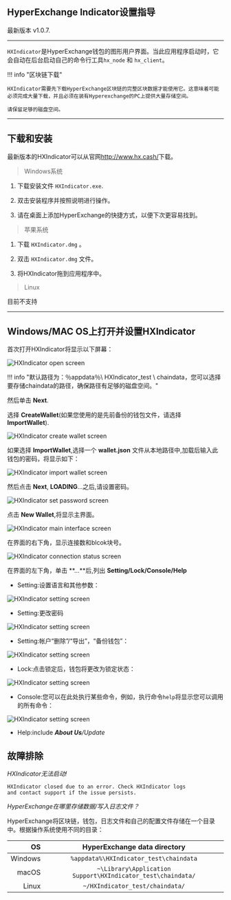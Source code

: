 ## HyperExchange Indicator设置指导

最新版本 v1.0.7.

---

`HXIndicator`是HyperExchange钱包的图形用户界面。当此应用程序启动时，它会自动在后台启动自己的命令行工具`hx_node` 和 `hx_client`。

!!! info "区块链下载"

	HXIndicator需要先下载HyperExchange区块链的完整区块数据才能使用它。这意味着可能必须完成大量下载，并且必须在装有Hyperexchange的PC上提供大量存储空间。

    请保留足够的磁盘空间。

---

## 下载和安装

最新版本的HXIndicator可以从官网<http://www.hx.cash/>下载。

> Windows系统

1. 下载安装文件 `HXIndicator.exe`.

1. 双击安装程序并按照说明进行操作。

1. 请在桌面上添加HyperExchange的快捷方式，以便下次更容易找到。

> 苹果系统

1. 下载 `HXIndicator.dmg` 。

1. 双击 `HXIndicator.dmg` 文件。

1. 将HXIndicator拖到应用程序中。

> Linux

目前不支持

---

## Windows/MAC OS上打开并设置HXIndicator

首次打开HXIndicator将显示以下屏幕：

![HXIndicator open screen](/img/wallets/hxindicator/indicator-open.png)

!!! info "默认路径为：％appdata％\ HXIndicator_test \ chaindata，您可以选择要存储chaindata的路径，确保路径有足够的磁盘空间。"

然后单击 **Next**.

选择 **CreateWallet**(如果您使用的是先前备份的钱包文件，请选择 **ImportWallet**).

![HXIndicator create wallet screen](/img/wallets/hxindicator/create-wallet.png)

如果选择 **ImportWallet**,选择一个 **wallet.json** 文件从本地路径中,加载后输入此钱包的密码，将显示如下：

![HXIndicator import wallet screen](/img/wallets/hxindicator/import-wallet.png)

然后点击 **Next**, **LOADING**...之后,请设置密码。

![HXIndicator set password screen](/img/wallets/hxindicator/set-password.png)

点击 **New Wallet**,将显示主界面。

![HXIndicator main interface screen](/img/wallets/hxindicator/main-interface.png)

在界面的右下角，显示连接数和blcok块号。

![HXIndicator connection status screen](/img/wallets/hxindicator/conn-status.png)

在界面的左下角，单击 **...**后,列出 **Setting/Lock/Console/Help**

* Setting:设置语言和其他参数：

![HXIndicator setting screen](/img/wallets/hxindicator/setting.png)

* Setting:更改密码

![HXIndicator setting screen](/img/wallets/hxindicator/setting-change-password.png)

* Setting:帐户“删除”/“导出”，“备份钱包”：

![HXIndicator setting screen](/img/wallets/hxindicator/setting-account.png)

* Lock:点击锁定后，钱包将更改为锁定状态：

![HXIndicator setting screen](/img/wallets/hxindicator/lock-status.png)

* Console:您可以在此处执行某些命令，例如，执行命令`help`将显示您可以调用的所有命令：

![HXIndicator setting screen](/img/wallets/hxindicator/console.png)

* Help:include ***About Us**/*Update**

## 故障排除

*HXIndicator无法启动!*

```
HXIndicator closed due to an error. Check HXIndicator logs
and contact support if the issue persists.
```

*HyperExchange在哪里存储数据/写入日志文件？*

HyperExchange将区块链，钱包，日志文件和自己的配置文件存储在一个目录中。根据操作系统使用不同的目录：

| OS      | HyperExchange data directory                   |
| -------:|:-------------------------------------------:|
| Windows | `%appdata%\HXIndicator_test\chaindata`                |
| macOS   | `~\Library\Application Support\HXIndicator_test\chaindata/` |
| Linux   | `~/HXIndicator_test/chaindata/`                     |
